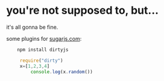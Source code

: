 you're not supposed to, but...
==========================

it's all gonna be fine.

some plugins for [sugarjs.com](sugar.js):

```javascript
    npm install dirtyjs
```

```javascript
     require("dirty")
     x=[1,2,3,4]
		 console.log(x.random())
```